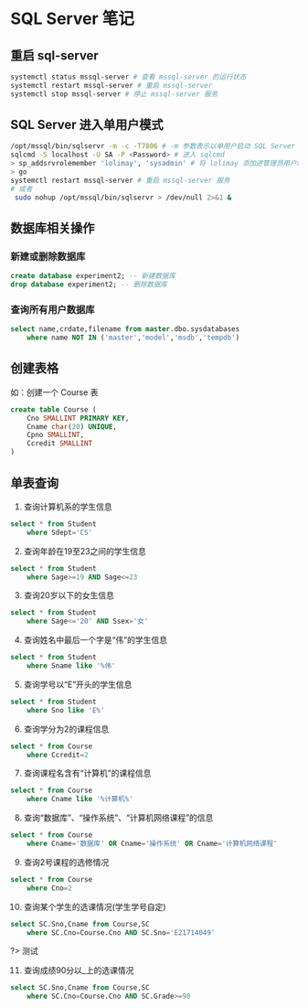 # SQL Server 笔记

## 重启 sql-server
````bash
systemctl status mssql-server # 查看 mssql-server 的运行状态
systemctl restart mssql-server # 重启 mssql-server
systemctl stop mssql-server # 停止 mssql-server 服务
````
## SQL Server 进入单用户模式
````bash
/opt/mssql/bin/sqlservr -m -c -T7806 # -m 参数表示以单用户启动 SQL Server
sqlcmd -S localhost -U SA -P <Password> # 进入 sqlcmd
> sp_addsrvrolemember 'lolimay', 'sysadmin' # 将 lolimay 添加进管理员用户组
> go
systemctl restart mssql-server # 重启 mssql-server 服务
# 或者
 sudo nohup /opt/mssql/bin/sqlservr > /dev/null 2>&1 &
````

## 数据库相关操作
### 新建或删除数据库
````sql
create database experiment2; -- 新建数据库
drop database experiment2; -- 删除数据库
````

### 查询所有用户数据库
````sql
select name,crdate,filename from master.dbo.sysdatabases
	where name NOT IN ('master','model','msdb','tempdb')
````

## 创建表格
如：创建一个 Course 表
````sql
create table Course (
	Cno SMALLINT PRIMARY KEY,
	Cname char(20) UNIQUE,
	Cpno SMALLINT,
	Ccredit SMALLINT
)
````

## 单表查询
1. 查询计算机系的学生信息
````sql
select * from Student
	where Sdept='CS'
````
2. 查询年龄在19至23之间的学生信息
````sql
select * from Student
	where Sage>=19 AND Sage<=23
````
3. 查询20岁以下的女生信息
````sql
select * from Student
	where Sage<='20' AND Ssex='女'
````
4. 查询姓名中最后一个字是“伟”的学生信息
````sql
select * from Student
	where Sname like '%伟'
````
5. 查询学号以“E”开头的学生信息
````sql
select * from Student
	where Sno like 'E%'
````
6. 查询学分为2的课程信息
````sql
select * from Course
	where Ccredit=2
````
7. 查询课程名含有“计算机”的课程信息
````sql
select * from Course
	where Cname like '%计算机%'
````
8. 查询“数据库”、“操作系统”、“计算机网络课程”的信息
````sql
select * from Course
	where Cname='数据库' OR Cname='操作系统' OR Cname='计算机网络课程'
````
9. 查询2号课程的选修情况
````sql
select * from Course
	where Cno=2
````
10. 查询某个学生的选课情况(学生学号自定)
````sql
select SC.Sno,Cname from Course,SC
	where SC.Cno=Course.Cno AND SC.Sno='E21714049'
````

?> 测试

11. 查询成绩90分以_上的选课情况
````sql
select SC.Sno,Cname from Course,SC
	where SC.Cno=Course.Cno AND SC.Grade>=90
````

````sql

````

````sql

````

````sql

````

````sql

````

````sql

````